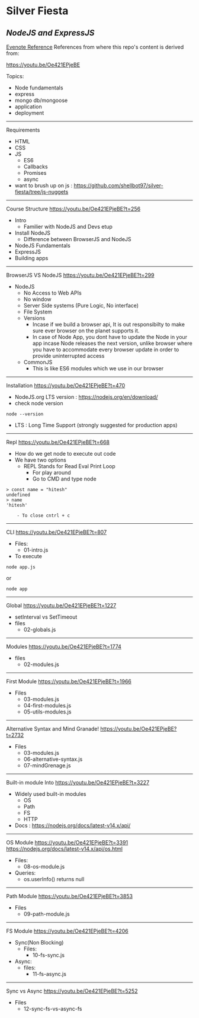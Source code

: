# Silver Fiesta
## _NodeJS and ExpressJS_

[Evenote Reference](https://www.evernote.com/shard/s343/sh/83a42806-ba10-b6a5-a9f8-9ba39848b913/d9e83f9d10b1cae5ad7410d73be25d0b)
References from where this repo's content is derived from:

https://youtu.be/Oe421EPjeBE

Topics:
- Node fundamentals
- express
- mongo db/mongoose
- application
- deployment
---
Requirements
- HTML
- CSS
- JS
	- ES6
	- Callbacks
	- Promises
	- async
- want to brush up on js : https://github.com/shellbot97/silver-fiesta/tree/js-nuggets 
---
Course Structure
https://youtu.be/Oe421EPjeBE?t=256
- Intro
	- Familier with NodeJS and Devs etup
- Install NodeJS
	- Difference between BrowserJS and NodeJS
- NodeJS Fundamentals
- ExpressJS
- Building apps
---
BrowserJS VS NodeJS
https://youtu.be/Oe421EPjeBE?t=299
- NodeJS
	- No Access to Web APIs 
	- No window
	- Server Side systems (Pure Logic, No interface)
	- File System
	- Versions
		- Incase if we build a browser api, It is out responsibilty to make sure ever browser on the planet supports it.
		- In case of Node App, you dont have to update the Node in your app incase Node releases the next version, unlike browser where you have to accommodate every browser update in order to provide uninterrupted access
	- CommonJS
		- This is like ES6 modules which we use in our browser
---
Installation
https://youtu.be/Oe421EPjeBE?t=470

- NodeJS.org LTS version : https://nodejs.org/en/download/
- check node version
```
node --version
```

- LTS : Long Time Support (strongly suggested for production apps)
---
Repl
https://youtu.be/Oe421EPjeBE?t=668

- How do we get node to execute out code
- We have two options
	- REPL Stands for Read Eval Print Loop
		- For play around
		- Go to CMD and type node
```
> const name = "hitesh"
undefined
> name
'hitesh'
```

		- To close cntrl + c
---
CLI
https://youtu.be/Oe421EPjeBE?t=807

- Files:
	- 01-intro.js
- To execute
```
node app.js
```

or 

```
node app
```

---
Global
https://youtu.be/Oe421EPjeBE?t=1227

- setInterval vs SetTimeout
- files
	- 02-globals.js
---
Modules
https://youtu.be/Oe421EPjeBE?t=1774
- files
	- 02-modules.js
---

First Module
https://youtu.be/Oe421EPjeBE?t=1966
- Files
	- 03-modules.js
	- 04-first-modules.js
	- 05-utils-modules.js
---
Alternative Syntax and Mind Granade!
https://youtu.be/Oe421EPjeBE?t=2732
- Files
	- 03-modules.js
	- 06-alternative-syntax.js
	- 07-mindGrenage.js
---
Built-in module Into
https://youtu.be/Oe421EPjeBE?t=3227
- Widely used built-in modules
	- OS
	- Path
	- FS
	- HTTP
- Docs : https://nodejs.org/docs/latest-v14.x/api/
---
OS Module
https://youtu.be/Oe421EPjeBE?t=3391
https://nodejs.org/docs/latest-v14.x/api/os.html
- Files:
	- 08-os-module.js
- Queries:
	- os.userInfo() returns null

---
Path Module
https://youtu.be/Oe421EPjeBE?t=3853
- Files
	- 09-path-module.js
---
FS Module
https://youtu.be/Oe421EPjeBE?t=4206
- Sync(Non Blocking)
	- Files:
		- 10-fs-sync.js
- Async:
	- files:
		- 11-fs-async.js
---
Sync vs Async
https://youtu.be/Oe421EPjeBE?t=5252
- Files
	- 12-sync-fs-vs-async-fs